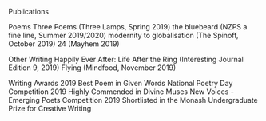 Publications

Poems
Three Poems (Three Lamps, Spring 2019)
the bluebeard (NZPS a fine line, Summer 2019/2020)
modernity to globalisation (The Spinoff, October 2019)
24 (Mayhem 2019)

Other Writing
Happily Ever After: Life After the Ring (Interesting Journal Edition 9, 2019)
Flying (Mindfood, November 2019)

Writing Awards
2019 Best Poem in Given Words National Poetry Day Competition
2019 Highly Commended in Divine Muses New Voices - Emerging Poets Competition
2019 Shortlisted in the Monash Undergraduate Prize for Creative Writing
